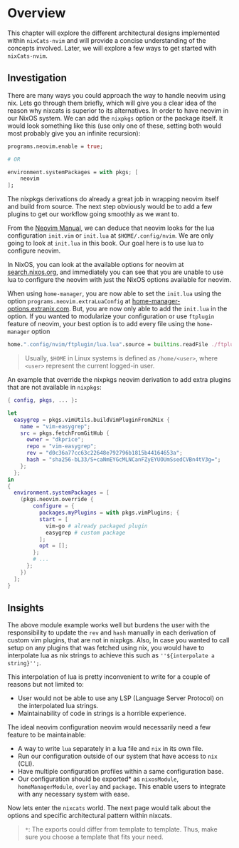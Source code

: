 # Overview

This chapter will explore the different architectural designs implemented within `nixCats-nvim` and will provide a concise understanding of the concepts involved. Later, we will explore a few ways to get started with `nixCats-nvim`.

## Investigation
There are many ways you could approach the way to handle neovim using nix. Lets go through them briefly, which will give you a clear idea of the reason why nixcats is superior to its alternatives. In order to have neovim in our NixOS system. We can add the `nixpkgs` option or the package itself. It would look something like this (use only one of these, setting both would most probably give you an infinite recursion):

```nix
programs.neovim.enable = true;

# OR

environment.systemPackages = with pkgs; [
    neovim
];
```

The nixpkgs derivations do already a great job in wrapping neovim itself and build from source. The 
next step obviously would be to add a few plugins to get our workflow going smoothly as we want to.

From the [Neovim Manual](https://neovim.io/doc/user/), we can deduce that neovim looks for the lua configuration `init.vim` or `init.lua` at `$HOME/.config/nvim`. We are only going to look at `init.lua` in this book. Our goal here is to use lua to configure neovim.

In NixOS, you can look at the available options for neovim at [search.nixos.org](https://search.nixos.org/options?channel=24.11&show=programs.neovim.enable&from=0&size=50&sort=relevance&type=packages&query=neovim), and immediately you can see that you are unable to use lua to configure the neovim with just the NixOS options available for neovim.

When using `home-manager`, you are now able to set the `init.lua` using the option `programs.neovim.extraLuaConfig` at [home-manager-options.extranix.com](https://home-manager-options.extranix.com/?query=neovim&release=master).
But, you are now only able to add the `init.lua` in the option.
If you wanted to modularize your configuration or use `ftplugin` feature of neovim,
your best option is to add every file using the `home-manager` option
```nix
home.".config/nvim/ftplugin/lua.lua".source = builtins.readFile ./ftplugin/lua.lua
```


> Usually, `$HOME` in Linux systems is defined as `/home/<user>`, where `<user>` represent the current logged-in user.

An example that override the nixpkgs neovim derivation to add extra plugins that are not available in `nixpkgs`:

```nix
{ config, pkgs, ... }:

let
  easygrep = pkgs.vimUtils.buildVimPluginFrom2Nix {
    name = "vim-easygrep";
    src = pkgs.fetchFromGitHub {
      owner = "dkprice";
      repo = "vim-easygrep";
      rev = "d0c36a77cc63c22648e792796b1815b44164653a";
      hash = "sha256-bL33/S+caNmEYGcMLNCanFZyEYUOUmSsedCVBn4tV3g=";
    };
  };
in
{
  environment.systemPackages = [
    (pkgs.neovim.override {
        configure = {
          packages.myPlugins = with pkgs.vimPlugins; {
          start = [
            vim-go # already packaged plugin
            easygrep # custom package
          ];
          opt = [];
        };
        # ...
      };
    })
  ];
}
```

## Insights

The above module example works well but burdens the user with the responsibility to update the `rev` and `hash` manually in each derivation of custom vim plugins, that are not in nixpkgs.
Also, In case you wanted to call setup on any plugins that was fetched using nix, you would have to interpolate lua as nix
strings to achieve this such as `''${interpolate a string}'';`.

This interpolation of lua is pretty inconvenient to write for a couple of reasons but not limited to:

- User would not be able to use any LSP (Language Server Protocol) on the interpolated lua strings.
- Maintainability of code in strings is a horrible experience.

The ideal neovim configuration neovim would necessarily need a few feature to be maintainable:

- A way to write `lua` separately in a lua file and `nix` in its own file.
- Run our configuration outside of our system that have access to `nix` (CLI).
- Have multiple configuration profiles within a same configuration base.
- Our configuration should be exported* as `nixosModule`, `homeManagerModule`, `overlay` and `package`.
This enable users to integrate with any necessary system with ease.

Now lets enter the `nixcats` world. The next page would talk about the options and specific architectural pattern within nixcats.

> `*`: The exports could differ from template to template. Thus, make sure you choose a template that fits your need.
